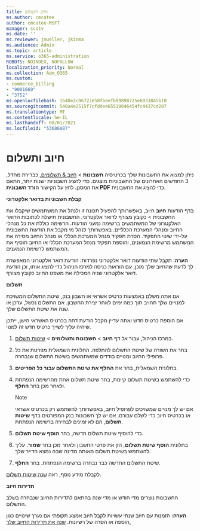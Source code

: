 ```yaml
---
title: חיוב ותשלום
ms.author: cmcatee
author: cmcatee-MSFT
manager: scotv
ms.date: ''
ms.reviewer: jmueller, jkinma
ms.audience: Admin
ms.topic: article
ms.service: o365-administration
ROBOTS: NOINDEX, NOFOLLOW
localization_priority: Normal
ms.collection: Adm_O365
ms.custom:
- commerce_billing
- "9001669"
- "3752"
ms.openlocfilehash: 1b48e2c96722e58fbeefb99898725e6931845b10
ms.sourcegitcommit: 540a4e2515f7cfddee65519046454fc4437cd287
ms.translationtype: MT
ms.contentlocale: he-IL
ms.lasthandoff: 08/01/2021
ms.locfileid: "53686887"
---
```

# <a name="billing-and-payment"></a>חיוב ותשלום

ניתן למצוא את החשבונות שלך בכרטיסיה **חשבונות**  >  [חיוב & תשלומים.](https://go.microsoft.com/fwlink/p/?linkid=848039)  כברירת מחדל, 3 החודשים האחרונים של החשבוניות מוצגים.  כדי להציג חשבוניות ישנות יותר, התאם את המסנן.  לחץ על הקישור **הורד חשבונית PDF** כדי להציג את החשבונית.

**קבלת חשבוניות בדואר אלקטרוני**

בדף הודעות **חיוב** חיוב, באפשרותך להפעיל תכונה זו ולנהל את המשתמשים שיקבלו את החשבונית  >  [](https://go.microsoft.com/fwlink/p/?linkid=853212) כקובץ מצורף  לדואר אלקטרוני. החשבונית תישלח לכתובות הדואר האלקטרוני של המשתמשים ברשימה נמעני הודעות. הרשימה כוללת את כל מנהלי החיוב ומנהלי המערכת הכלליים.  באפשרותך לנהל מי מקבל את הודעות החשבונית על-ידי שינוי התפקיד.  הסרת תפקיד מנהל המערכת הכללי או מנהל החיוב מסירה את המשתמש מרשימת הנמענים, והוספת תפקיד מנהל המערכת הכללי או החיוב תוסיף את המשתמש לרשימת הנמענים.

**הערה**: תקבל שתי הודעות דואר אלקטרוני נפרדות: הודעת דואר אלקטרוני המאפשרת לך לדעת שהחיוב שלך מוכן, עם הוראות כניסה למרכז הניהול כדי להציג אותו, וכן הודעת דואר אלקטרוני שניה המכילה את משפט החיוב כקובץ מצורף.

**תשלום**

אם אתה משלם באמצעות כרטיס אשראי או חשבון בנק, שיטת התשלום המשויכת למנויים שלך תחויב תוך כמה ימים לאחר יצירת החשבון. אם התשלום נכשל, עדכן או שנה את שיטת התשלום שלך.

אם הוספת כרטיס חדש ואתה עדיין מקבל הודעת דחה בכרטיס האשראי הישן, ייתכן שיהיה עליך לשייך כרטיס חדש זה למנוי.

1. במרכז הניהול, עבור אל דף **חיוב** > **חשבונות ותשלומים** > [שיטות תשלום](https://go.microsoft.com/fwlink/p/?linkid=2018806).

2. בחר את השורה של שיטת התשלום להחלפה. החלונית השמאלית מפרטת את כל פרופילי החיוב ומנויים בודדים שמשתמשים בשיטת התשלום שנבחרה.

3. בחלונית השמאלית, בחר את **החלף את שיטת התשלום עבור כל הפריטים**.

4. כדי להשתמש בשיטת תשלום קיימת, בחר שיטת תשלום אחת מהרשימה הנפתחת ולאחר מכן בחר **החלף**.

    > [!NOTE]
    > אם יש לך מנויים שמשויכים לפרופיל חיוב, באפשרותך להשתמש רק בכרטיס אשראי או בכרטיס חיוב כדי לשלם עבורם. אם יש לך חשבונות בנק המפורטים בדף **שיטות תשלום**, הם לא זמינים לבחירה ברשימה הנפתחת.

5. כדי להוסיף שיטת תשלום חדשה, בחר **הוסף שיטת תשלום**.

6. בחלונית **הוסף שיטת תשלום**, הזן את פרטי החשבון ולאחר מכן בחר **שמור**. עליך להשתמש בשיטת תשלום מאותה מדינה שבה נמצא הדייר שלך.

7. שיטת התשלום החדשה כבר נבחרה ברשימה הנפתחת. בחר **החלף**.

לקבלת מידע נוסף, ראה [שנה שיטות תשלום](/microsoft-365/commerce/billing-and-payments/manage-payment-methods).

**תדירות חיוב**

החשבונות נוצרים מדי חודש או מדי שנה בהתאם לתדירות החיוב שנבחרה בשלב התשלום.  

**הערה:** הזמנות עם חיוב שנתי עשויות לקבל חיוב אמצע תקופתי אם נערך שינויים כגון הוספה או הסרה של רשיונות. [שנה את תדירות החיוב שלך.](/microsoft-365/commerce/billing-and-payments/change-payment-frequency)

